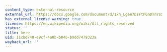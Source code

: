 ```yaml
---
content_type: external-resource
external_url: https://docs.google.com/document/d/1xh_Lgee7DsFtPGnDTnYsXmmF0p-2OG6h9cQIZ7GaJ4E/edit?usp=sharing
has_external_license_warning: true
license: https://en.wikipedia.org/wiki/All_rights_reserved
status: ''
title: here
uid: 11cbd740-e9cf-4a0b-b046-b9dd7479323a
wayback_url: ''
---
```

